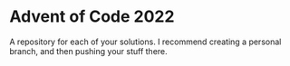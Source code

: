 # Advent of Code 2022

A repository for each of your solutions. I recommend creating a personal branch, and then pushing your stuff there.


